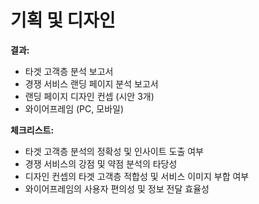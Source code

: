 # 기획 및 디자인

<p><b>결과:</b></p><ul><li>타겟 고객층 분석 보고서</li><li>경쟁 서비스 랜딩 페이지 분석 보고서</li><li>랜딩 페이지 디자인 컨셉 (시안 3개)</li><li>와이어프레임 (PC, 모바일)</li></ul><p><b>체크리스트:</b></p><ul><li>타겟 고객층 분석의 정확성 및 인사이트 도출 여부</li><li>경쟁 서비스의 강점 및 약점 분석의 타당성</li><li>디자인 컨셉의 타겟 고객층 적합성 및 서비스 이미지 부합 여부</li><li>와이어프레임의 사용자 편의성 및 정보 전달 효율성</li></ul>